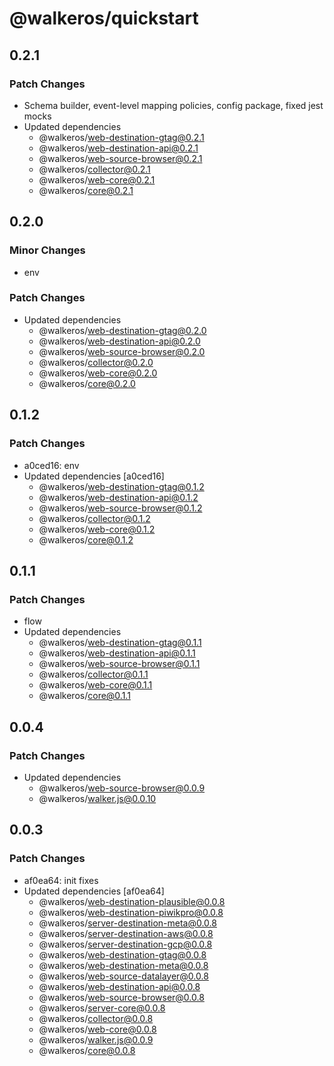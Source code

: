 # @walkeros/quickstart

## 0.2.1

### Patch Changes

- Schema builder, event-level mapping policies, config package, fixed jest mocks
- Updated dependencies
  - @walkeros/web-destination-gtag@0.2.1
  - @walkeros/web-destination-api@0.2.1
  - @walkeros/web-source-browser@0.2.1
  - @walkeros/collector@0.2.1
  - @walkeros/web-core@0.2.1
  - @walkeros/core@0.2.1

## 0.2.0

### Minor Changes

- env

### Patch Changes

- Updated dependencies
  - @walkeros/web-destination-gtag@0.2.0
  - @walkeros/web-destination-api@0.2.0
  - @walkeros/web-source-browser@0.2.0
  - @walkeros/collector@0.2.0
  - @walkeros/web-core@0.2.0
  - @walkeros/core@0.2.0

## 0.1.2

### Patch Changes

- a0ced16: env
- Updated dependencies [a0ced16]
  - @walkeros/web-destination-gtag@0.1.2
  - @walkeros/web-destination-api@0.1.2
  - @walkeros/web-source-browser@0.1.2
  - @walkeros/collector@0.1.2
  - @walkeros/web-core@0.1.2
  - @walkeros/core@0.1.2

## 0.1.1

### Patch Changes

- flow
- Updated dependencies
  - @walkeros/web-destination-gtag@0.1.1
  - @walkeros/web-destination-api@0.1.1
  - @walkeros/web-source-browser@0.1.1
  - @walkeros/collector@0.1.1
  - @walkeros/web-core@0.1.1
  - @walkeros/core@0.1.1

## 0.0.4

### Patch Changes

- Updated dependencies
  - @walkeros/web-source-browser@0.0.9
  - @walkeros/walker.js@0.0.10

## 0.0.3

### Patch Changes

- af0ea64: init fixes
- Updated dependencies [af0ea64]
  - @walkeros/web-destination-plausible@0.0.8
  - @walkeros/web-destination-piwikpro@0.0.8
  - @walkeros/server-destination-meta@0.0.8
  - @walkeros/server-destination-aws@0.0.8
  - @walkeros/server-destination-gcp@0.0.8
  - @walkeros/web-destination-gtag@0.0.8
  - @walkeros/web-destination-meta@0.0.8
  - @walkeros/web-source-datalayer@0.0.8
  - @walkeros/web-destination-api@0.0.8
  - @walkeros/web-source-browser@0.0.8
  - @walkeros/server-core@0.0.8
  - @walkeros/collector@0.0.8
  - @walkeros/web-core@0.0.8
  - @walkeros/walker.js@0.0.9
  - @walkeros/core@0.0.8
